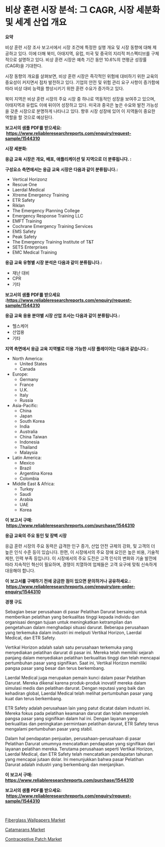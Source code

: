<p><h1>비상 훈련 시장 분석: 그 CAGR, 시장 세분화 및 세계 산업 개요</h1></p><p><strong>요약</strong></p>
<p><p>비상 훈련 시장 조사 보고서에서 시장 조건에 특정한 실행 개요 및 시장 동향에 대해 제공하고 있다. 이에 더해 북미, 아태지역, 유럽, 미국 및 중국의 지리적 퍼스펙티브를 구체적으로 설명하고 있다. 비상 훈련 시장은 예측 기간 동안 10.6%의 연평균 성장률(CAGR)을 기대한다.</p><p>시장 동향의 개요를 살펴보면, 비상 훈련 시장은 즉각적인 위험에 대비하기 위한 교육의 중요성이 커지면서 점차 발전하고 있다. 기업의 안전 및 위험 관리 요구 사항이 증가함에 따라 비상 대비 능력을 향상시키기 위한 훈련 수요가 증가하고 있다.</p><p>북미 지역은 비상 훈련 시장의 주요 시장 중 하나로 역동적인 성장을 보여주고 있으며, 아태지역과 유럽도 이에 뒤이어 성장하고 있다. 미국과 중국은 높은 수요와 발전 가능성을 갖춘 시장으로 분명하게 나타나고 있다. 향후 시장 성장에 있어 이 지역들이 중요한 역할을 할 것으로 예상된다.</p></p>
<p><strong>보고서의 샘플 PDF를 받으세요: &nbsp;<a href="https://www.reliableresearchreports.com/enquiry/request-sample/1544310">https://www.reliableresearchreports.com/enquiry/request-sample/1544310</a></strong></p>
<p><strong>시장 세분화:</strong></p>
<p><strong> 응급 교육 시장은 개요, 배포, 애플리케이션 및 지역으로 더 분류됩니다. :</strong></p>
<p><strong>구성요소 측면에서는 응급 교육 시장은 다음과 같이 분류됩니다.:</strong></p>
<p><ul><li>Vertical Horizo​​nz</li><li>Rescue One</li><li>Laerdal Medical</li><li>Xtreme Emergency Training</li><li>ETR Safety</li><li>Riklan</li><li>The Emergency Planning College</li><li>Emergency Response Training LLC</li><li>EMFT Training</li><li>Cochrane Emergency Training Services</li><li>EMS Safety</li><li>Peak Safety</li><li>The Emergency Training Institute of T&T</li><li>SETS Enterprises</li><li>EMC Medical Training</li></ul></p>
<p><strong> 응급 교육 유형별 시장 분석은 다음과 같이 분류됩니다.:</strong></p>
<p><ul><li>재난 대비</li><li>CPR</li><li>기타</li></ul></p>
<p><strong>보고서의 샘플 PDF를 받으세요 :<a href="https://www.reliableresearchreports.com/enquiry/request-sample/1544310">https://www.reliableresearchreports.com/enquiry/request-sample/1544310</a></strong></p>
<p><strong> 응급 교육 응용 분야별 시장 산업 조사는 다음과 같이 분류됩니다.:</strong></p>
<p><ul><li>헬스케어</li><li>산업용</li><li>기타</li></ul></p>
<p><strong>지역 측면에서 응급 교육 지역별로 이용 가능한 시장 플레이어는 다음과 같습니다.:</strong></p>
<p><ul>
    <li>
        North America:
        <ul>
            <li>United States</li>
            <li>Canada</li>
        </ul>
    </li>
    <li>
        Europe:
        <ul>
            <li>Germany</li>
            <li>France</li>
            <li>U.K.</li>
            <li>Italy</li>
            <li>Russia</li>
        </ul>
    </li>
    <li>
        Asia-Pacific:
        <ul>
            <li>China</li>
            <li>Japan</li>
            <li>South Korea</li>
            <li>India</li>
            <li>Australia</li>
            <li>China Taiwan</li>
            <li>Indonesia</li>
            <li>Thailand</li>
            <li>Malaysia</li>
        </ul>
    </li>
    <li>
        Latin America:
        <ul>
            <li>Mexico</li>
            <li>Brazil</li>
            <li>Argentina Korea</li>
            <li>Colombia</li>
        </ul>
    </li>
    <li>
        Middle East & Africa:
        <ul>
            <li>Turkey</li>
            <li>Saudi</li>
            <li>Arabia</li>
            <li>UAE</li>
            <li>Korea</li>
        </ul>
    </li>
    </ul></p>
<p><strong>이 보고서 구매: &nbsp;<a href="https://www.reliableresearchreports.com/purchase/1544310">https://www.reliableresearchreports.com/purchase/1544310</a></strong></p>
<p><strong>응급 교육의 주요 동인 및 장벽 시장</strong></p>
<p><p>응급 훈련 시장의 주요 동력은 급격한 인구 증가, 산업 안전 규제의 강화, 및 고객의 더 높은 인식 수준 등이 있습니다. 한편, 이 시장에서의 주요 장애 요인은 높은 비용, 기술적 제한, 인력 부족 등입니다. 이 시장에서의 주요 도전은 고객 인식의 변화와 기술 발전에 따라 지속적인 혁신이 필요하며, 경쟁이 치열하여 업체들은 고객 요구에 맞춰 신속하게 대응해야 합니다.</p></p>
<p><strong>이 보고서를 구매하기 전에 궁금한 점이 있으면 문의하거나 공유하세요.: &nbsp;<a href="https://www.reliableresearchreports.com/enquiry/pre-order-enquiry/1544310">https://www.reliableresearchreports.com/enquiry/pre-order-enquiry/1544310</a></strong></p>
<p><strong>경쟁 구도</strong></p>
<p><p>Sebagian besar perusahaan di pasar Pelatihan Darurat bersaing untuk memberikan pelatihan yang berkualitas tinggi kepada individu dan organisasi dengan tujuan untuk meningkatkan ketrampilan dan pengetahuan dalam menghadapi situasi darurat. Beberapa perusahaan yang terkemuka dalam industri ini meliputi Vertikal Hori​​zon, Laerdal Medical, dan ETR Safety.</p><p>Vertikal Hori​​zon adalah salah satu perusahaan terkemuka yang menyediakan pelatihan darurat di pasar ini. Mereka telah memiliki sejarah panjang dalam menyediakan pelatihan berkualitas tinggi dan telah mencapai pertumbuhan pasar yang signifikan. Saat ini, Vertikal Hori​​zon memiliki pangsa pasar yang besar dan terus berkembang.</p><p>Laerdal Medical juga merupakan pemain kunci dalam pasar Pelatihan Darurat. Mereka dikenal karena produk-produk inovatif mereka dalam simulasi medis dan pelatihan darurat. Dengan reputasi yang baik dan kehadiran global, Laerdal Medical telah melihat pertumbuhan pasar yang kuat dan terus berkembang.</p><p>ETR Safety adalah perusahaan lain yang patut dicatat dalam industri ini. Mereka fokus pada pelatihan keamanan darurat dan telah memperoleh pangsa pasar yang signifikan dalam hal ini. Dengan layanan yang berkualitas dan peningkatan permintaan pelatihan darurat, ETR Safety terus mengalami pertumbuhan pasar yang stabil.</p><p>Dalam hal pendapatan penjualan, perusahaan-perusahaan di pasar Pelatihan Darurat umumnya mencatatkan pendapatan yang signifikan dari layanan pelatihan mereka. Terutama perusahaan seperti Vertikal Hori​​zon, Laerdal Medical, dan ETR Safety telah mencatatkan pendapatan tahunan yang mencapai jutaan dolar. Ini menunjukkan bahwa pasar Pelatihan Darurat adalah industri yang berkembang dan menjanjikan.</p></p>
<p><strong>이 보고서 구매: &nbsp; <a href="https://www.reliableresearchreports.com/purchase/1544310">https://www.reliableresearchreports.com/purchase/1544310</a></strong></p>
<p><strong>보고서의 샘플 PDF를 받으세요: &nbsp;<a href="https://www.reliableresearchreports.com/enquiry/request-sample/1544310">https://www.reliableresearchreports.com/enquiry/request-sample/1544310</a></strong><strong></strong></p>
<p>&nbsp;</p>
<p><p><a href="https://www.linkedin.com/pulse/fiberglass-wallpapers-market-research-report-forecasted-period-7bfvc?trackingId=ZaHayzfZvBheuy3BfGjSGA%3D%3D">Fiberglass Wallpapers Market</a></p><p><a href="https://www.linkedin.com/pulse/catamarans-market-offers-provide-insightful-data-time-period-jsvsc?trackingId=T%2FQCRDljRw%2B5zjTaqT5GeQ%3D%3D">Catamarans Market</a></p><p><a href="https://www.linkedin.com/pulse/contraceptive-patch-market-size-examines-its-scope-primary-qsvoc?trackingId=tBg1vvGOvxCmVQQsQTBdqA%3D%3D">Contraceptive Patch Market</a></p></p>